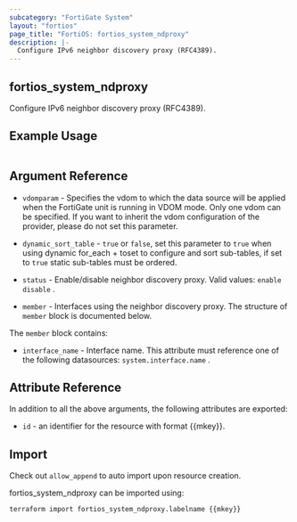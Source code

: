```yaml
---
subcategory: "FortiGate System"
layout: "fortios"
page_title: "FortiOS: fortios_system_ndproxy"
description: |-
  Configure IPv6 neighbor discovery proxy (RFC4389).
---
```


## fortios_system_ndproxy
Configure IPv6 neighbor discovery proxy (RFC4389).

## Example Usage

```hcl

```

## Argument Reference
* `vdomparam` - Specifies the vdom to which the data source will be applied when the FortiGate unit is running in VDOM mode. Only one vdom can be specified. If you want to inherit the vdom configuration of the provider, please do not set this parameter.
* `dynamic_sort_table` - `true` or `false`, set this parameter to `true` when using dynamic for_each + toset to configure and sort sub-tables, if set to `true` static sub-tables must be ordered.

* `status` - Enable/disable neighbor discovery proxy. Valid values: `enable` `disable` .
* `member` - Interfaces using the neighbor discovery proxy. The structure of `member` block is documented below.

The `member` block contains:

* `interface_name` - Interface name. This attribute must reference one of the following datasources: `system.interface.name` .

## Attribute Reference

In addition to all the above arguments, the following attributes are exported:
* `id` - an identifier for the resource with format {{mkey}}.

## Import

Check out `allow_append` to auto import upon resource creation.

fortios_system_ndproxy can be imported using:
```sh
terraform import fortios_system_ndproxy.labelname {{mkey}}
```
